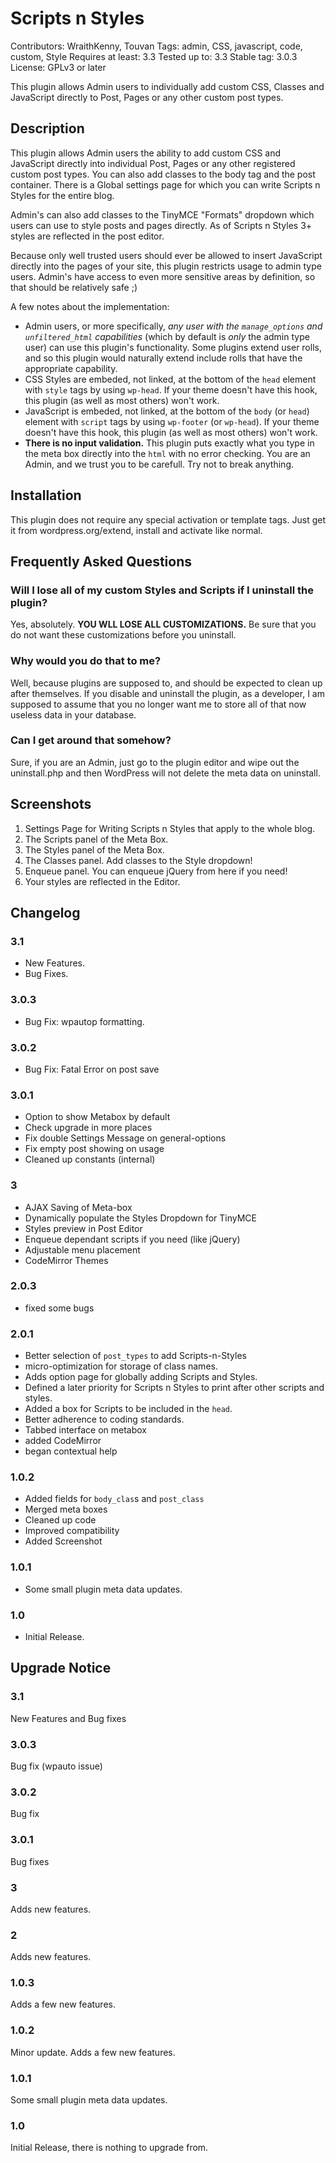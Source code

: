 # Scripts n Styles #
Contributors: WraithKenny, Touvan
Tags: admin, CSS, javascript, code, custom, Style
Requires at least: 3.3
Tested up to: 3.3
Stable tag: 3.0.3
License: GPLv3 or later

This plugin allows Admin users to individually add custom CSS, Classes and JavaScript directly to Post, Pages or any other custom post types.

## Description ##

This plugin allows Admin users the ability to add custom CSS and JavaScript directly into individual Post, Pages or any other registered custom post types. You can also add classes to the body tag and the post container. There is a Global settings page for which you can write Scripts n Styles for the entire blog.

Admin's can also add classes to the TinyMCE "Formats" dropdown which users can use to style posts and pages directly. As of Scripts n Styles 3+ styles are reflected in the post editor.

Because only well trusted users should ever be allowed to insert JavaScript directly into the pages of your site, this plugin restricts usage to admin type users. Admin's have access to even more sensitive areas by definition, so that should be relatively safe ;)

A few notes about the implementation:

*   Admin users, or more specifically, *any user with the `manage_options` and `unfiltered_html` capabilities* (which by default is *only* the admin type user) can use this plugin's functionality. Some plugins extend user rolls, and so this plugin would naturally extend include rolls that have the appropriate capability.
*   CSS Styles are embeded, not linked, at the bottom of the `head` element with `style` tags by using `wp-head`. If your theme doesn't have this hook, this plugin (as well as most others) won't work.
*   JavaScript is embeded, not linked, at the bottom of the `body` (or `head`) element with `script` tags by using `wp-footer` (or `wp-head`). If your theme doesn't have this hook, this plugin (as well as most others) won't work.
*   **There is no input validation.** This plugin puts exactly what you type in the meta box directly into the `html` with no error checking. You are an Admin, and we trust you to be carefull. Try not to break anything.

## Installation ##

This plugin does not require any special activation or template tags. Just get it from wordpress.org/extend, install and activate like normal.

## Frequently Asked Questions ##

### Will I lose all of my custom Styles and Scripts if I uninstall the plugin? ###

Yes, absolutely. **YOU WLL LOSE ALL CUSTOMIZATIONS.** Be sure that you do not want these customizations before you uninstall.

### Why would you do that to me? ###

Well, because plugins are supposed to, and should be expected to clean up after themselves. If you disable and uninstall the plugin, as a developer, I am supposed to assume that you no longer want me to store all of that now useless data in your database.

### Can I get around that somehow? ###

Sure, if you are an Admin, just go to the plugin editor and wipe out the uninstall.php and then WordPress will not delete the meta data on uninstall.

## Screenshots ##

1. Settings Page for Writing Scripts n Styles that apply to the whole blog.
2. The Scripts panel of the Meta Box.
3. The Styles panel of the Meta Box.
4. The Classes panel. Add classes to the Style dropdown!
5. Enqueue panel. You can enqueue jQuery from here if you need!
6. Your styles are reflected in the Editor.

## Changelog ##

### 3.1 ###
* New Features.
* Bug Fixes.

### 3.0.3 ###
* Bug Fix: wpautop formatting.

### 3.0.2 ###
* Bug Fix: Fatal Error on post save

### 3.0.1 ###
* Option to show Metabox by default
* Check upgrade in more places
* Fix double Settings Message on general-options
* Fix empty post showing on usage
* Cleaned up constants (internal)

### 3 ###
* AJAX Saving of Meta-box
* Dynamically populate the Styles Dropdown for TinyMCE
* Styles preview in Post Editor
* Enqueue dependant scripts if you need (like jQuery)
* Adjustable menu placement
* CodeMirror Themes

### 2.0.3 ###
* fixed some bugs

### 2.0.1 ###
* Better selection of `post_types` to add Scripts-n-Styles
* micro-optimization for storage of class names.
* Adds option page for globally adding Scripts and Styles.
* Defined a later priority for Scripts n Styles to print after other scripts and styles.
* Added a box for Scripts to be included in the `head`.
* Better adherence to coding standards.
* Tabbed interface on metabox
* added CodeMirror
* began contextual help

### 1.0.2 ###
* Added fields for `body_clas`s and `post_class`
* Merged meta boxes
* Cleaned up code
* Improved compatibility
* Added Screenshot

### 1.0.1 ###
* Some small plugin meta data updates.

### 1.0 ###
* Initial Release.

## Upgrade Notice ##

### 3.1 ###
New Features and Bug fixes

### 3.0.3 ###
Bug fix (wpauto issue)

### 3.0.2 ###
Bug fix

### 3.0.1 ###
Bug fixes

### 3 ###
Adds new features.

### 2 ###
Adds new features.

### 1.0.3 ###
Adds a few new features.

### 1.0.2 ###
Minor update. Adds a few new features.

### 1.0.1 ###
Some small plugin meta data updates.

### 1.0 ###
Initial Release, there is nothing to upgrade from.